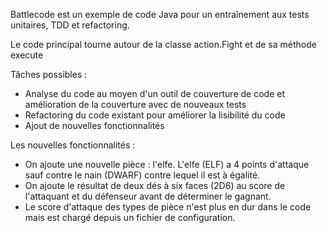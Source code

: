 Battlecode est un exemple de code Java pour un entraînement aux tests unitaires, TDD et refactoring.

Le code principal tourne autour de la classe action.Fight et de sa méthode execute

Tâches possibles :
* Analyse du code au moyen d'un outil de couverture de code et amélioration de la couverture avec de nouveaux tests  
* Refactoring du code existant pour améliorer la lisibilité du code
* Ajout de nouvelles fonctionnalités

Les nouvelles fonctionnalités :

* On ajoute une nouvelle pièce : l'elfe. L'elfe (ELF) a 4 points d'attaque sauf contre le nain (DWARF) contre lequel il est à égalité.
* On ajoute le résultat de deux dés à six faces (2D6) au score de l'attaquant et du défenseur avant de déterminer le gagnant.
* Le score d'attaque des types de pièce n'est plus en dur dans le code mais est chargé depuis un fichier de configuration.
